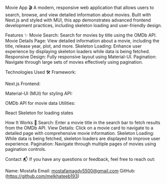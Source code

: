 Movie App 🎬
A modern, responsive web application that allows users to search, browse, and view detailed information about movies. Built with Next.js and styled with MUI, this app demonstrates advanced frontend development practices, including skeleton loading and user-friendly design.

Features ✨
Movie Search: Search for movies by title using the OMDb API.
Movie Details Page: View detailed information about a movie, including the title, release year, plot, and more.
Skeleton Loading: Enhance user experience by displaying skeleton loaders while data is being fetched.
Responsive Design: Fully responsive layout using Material-UI.
Pagination: Navigate through large sets of movies effectively using pagination.

Technologies Used 🛠️
Framework:

Next.js
Frontend:

Material-UI (MUI) for styling
API:

OMDb API for movie data
Utilities:

React Skeleton for loading states


How It Works 🔧
Search: Enter a movie title in the search bar to fetch results from the OMDb API.
View Details: Click on a movie card to navigate to a detailed page with comprehensive movie information.
Skeleton Loading: While data is being fetched, skeleton loaders are displayed to improve user experience.
Pagination: Navigate through multiple pages of movies using pagination controls.


Contact 📬
If you have any questions or feedback, feel free to reach out:

Name: Mostafa
Email: mostafamagdy5500@gmail.com 
GitHub: (https://github.com/melkhateeb193)